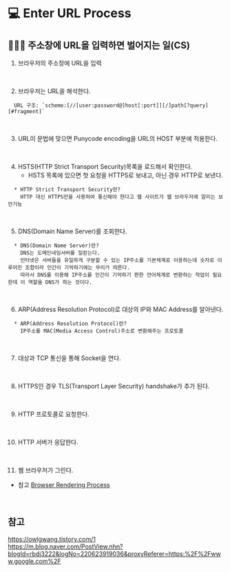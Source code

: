 # 💻 Enter URL Process

## 👨🏻‍💻 주소창에 URL을 입력하면 벌어지는 일(CS)
1. 브라우저의 주소창에 URL을 입력 

<br />

2. 브라우저는 URL을 해석한다.

```
  URL 구조: `scheme:[//[user:password@]host[:port]][/]path[?query][#fragment]`
```

<br />

3. URL이 문법에 맞으면 Punycode encoding을 URL의 HOST 부분에 적용한다.

<br />

4. HSTS(HTTP Strict Transport Security)목록을 로드해서 확인한다.
    - HSTS 목록에 있으면 첫 요청을 HTTPS로 보내고, 아닌 경우 HTTP로 보낸다.

```
  * HTTP Strict Transport Security란? 
    HTTP 대신 HTTPS만을 사용하여 통신해야 한다고 웹 사이트가 웹 브라우저에 알리는 보안기능
```

<br />

5. DNS(Domain Name Server)를 조회한다.

```
  * DNS(Domain Name Server)란?
    DNS는 도메인네임서버를 일컫는다. 
    인터넷은 서버들을 유일하게 구분할 수 있는 IP주소를 기본체계로 이용하는데 숫자로 이루어진 조합이라 인간이 기억하기에는 무리가 따른다. 
    따라서 DNS를 이용해 IP주소를 인간이 기억하기 편한 언어체계로 변환하는 작업이 필요한데 이 역할을 DNS가 하는 것이다.
```

<br />

6. ARP(Address Resolution Protocol)로 대상의 IP와 MAC Address를 알아낸다.

```
  * ARP(Address Resolution Protocol)란?
    IP주소를 MAC(Media Access Control)주소로 변환해주는 프로토콜
```

<br />

7. 대상과 TCP 통신을 통해 Socket을 연다.

<br />

8. HTTPS인 경우 TLS(Transport Layer Security) handshake가 추가 된다.

<br />

9. HTTP 프로토콜로 요청한다.

<br />

10. HTTP 서버가 응답한다.

<br />

11. 웹 브라우저가 그린다. 
  - 참고 [Browser Rendering Process](https://github.com/ssi02014/Front-Interview/blob/master/Note/Frontend-Overall/browser-rendering-process.md)

<br />

## 참고
https://owlgwang.tistory.com/1 <br />
https://m.blog.naver.com/PostView.nhn?blogId=rbdi3222&logNo=220623919036&proxyReferer=https:%2F%2Fwww.google.com%2F <br />